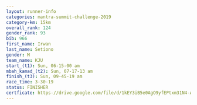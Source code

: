 ```yaml
---
layout: runner-info 
categories: mantra-summit-challenge-2019 
category-km: 15km 
overall_rank: 124
gender_rank: 93
bib: 966
first_name: Irwan
last_name: Setiono
gender: M
team_name: KJU
start_(t1): Sun, 06-15-00 am
mbah_kamad_(t2): Sun, 07-17-13 am
finish_(t3): Sun, 09-45-19 am
race_time: 3-30-19
status: FINISHER
certficate: https-//drive.google.com/file/d/1kEY3iB5e0AgO9yfEPtxm31N4-A8hjjl-/view?usp=sharing
---
```

